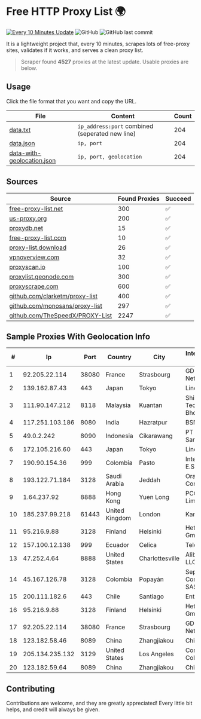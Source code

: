 
# Free HTTP Proxy List 🌍

[![Every 10 Minutes Update](https://github.com/mertguvencli/http-proxy-list/actions/workflows/main.yml/badge.svg?branch=main)](https://github.com/mertguvencli/http-proxy-list/actions/workflows/main.yml)
![GitHub](https://img.shields.io/github/license/mertguvencli/http-proxy-list)
![GitHub last commit](https://img.shields.io/github/last-commit/mertguvencli/http-proxy-list)

It is a lightweight project that, every 10 minutes, scrapes lots of free-proxy sites, validates if it works, and serves a clean proxy list.


> Scraper found **4527** proxies at the latest update. Usable proxies are below.

## Usage

Click the file format that you want and copy the URL.


|File|Content|Count|
|----|-------|-----|
|[data.txt](https://raw.githubusercontent.com/mertguvencli/http-proxy-list/main/proxy-list/data.txt)|`ip_address:port` combined (seperated new line)|204|
|[data.json](https://raw.githubusercontent.com/mertguvencli/http-proxy-list/main/proxy-list/data.json)|`ip, port`|204|
|[data-with-geolocation.json](https://raw.githubusercontent.com/mertguvencli/http-proxy-list/main/proxy-list/data-with-geolocation.json)|`ip, port, geolocation`|204|

## Sources

|Source|Found Proxies|Succeed|
|------|-------------|-------|
|[free-proxy-list.net](https://free-proxy-list.net)|300|✅|
|[us-proxy.org](https://www.us-proxy.org)|200|✅|
|[proxydb.net](http://proxydb.net)|15|✅|
|[free-proxy-list.com](https://free-proxy-list.com/?page=&port=&type%5B%5D=http&type%5B%5D=https&up_time=0&search=Search)|10|✅|
|[proxy-list.download](https://www.proxy-list.download/HTTP)|26|✅|
|[vpnoverview.com](https://vpnoverview.com/privacy/anonymous-browsing/free-proxy-servers)|32|✅|
|[proxyscan.io](https://www.proxyscan.io)|100|✅|
|[proxylist.geonode.com](https://proxylist.geonode.com/api/proxy-list?limit=300&page=1&sort_by=lastChecked&sort_type=desc&protocols=http,https)|300|✅|
|[proxyscrape.com](https://api.proxyscrape.com/v2/?request=displayproxies&protocol=http&timeout=10000&country=all&ssl=all&anonymity=all)|600|✅|
|[github.com/clarketm/proxy-list](https://raw.githubusercontent.com/clarketm/proxy-list/master/proxy-list-raw.txt)|400|✅|
|[github.com/monosans/proxy-list](https://raw.githubusercontent.com/monosans/proxy-list/main/proxies/http.txt)|297|✅|
|[github.com/TheSpeedX/PROXY-List](https://raw.githubusercontent.com/TheSpeedX/PROXY-List/master/http.txt)|2247|✅|


## Sample Proxies With Geolocation Info

|#|Ip|Port|Country|City|Internet Service Provider|
|-|--|----|-------|----|-------------------------|
|1|92.205.22.114|38080|France|Strasbourg|GD MASS Network|
|2|139.162.87.43|443|Japan|Tokyo|Linode, LLC|
|3|111.90.147.212|8118|Malaysia|Kuantan|Shinjiru Technology Sdn Bhd|
|4|117.251.103.186|8080|India|Hazratpur|BSNL Internet|
|5|49.0.2.242|8090|Indonesia|Cikarawang|PT Usaha Adi Sanggoro|
|6|172.105.216.60|443|Japan|Tokyo|Linode, LLC|
|7|190.90.154.36|999|Colombia|Pasto|Internexa S.a. E.S.P|
|8|193.122.71.184|3128|Saudi Arabia|Jeddah|Oracle Corporation|
|9|1.64.237.92|8888|Hong Kong|Yuen Long|PCCW IMS Limited|
|10|185.237.99.218|61443|United Kingdom|London|Kamatera Inc|
|11|95.216.9.88|3128|Finland|Helsinki|Hetzner Online GmbH|
|12|157.100.12.138|999|Ecuador|Celica|Telconet S.A|
|13|47.252.4.64|8888|United States|Charlottesville|Alibaba.com LLC|
|14|45.167.126.78|3128|Colombia|Popayán|Sepcom Comunicaciones SAS|
|15|200.111.182.6|443|Chile|Santiago|Entel Chile S.A.|
|16|95.216.9.88|3128|Finland|Helsinki|Hetzner Online GmbH|
|17|92.205.22.114|38080|France|Strasbourg|GD MASS Network|
|18|123.182.58.46|8089|China|Zhangjiakou|Chinanet|
|19|205.134.235.132|3129|United States|Los Angeles|Corporate Colocation Inc|
|20|123.182.59.64|8089|China|Zhangjiakou|Chinanet|



## Contributing

Contributions are welcome, and they are greatly appreciated! Every
little bit helps, and credit will always be given.

